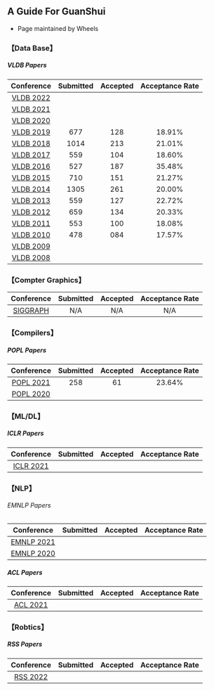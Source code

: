 ## A Guide For GuanShui

* Page maintained by Wheels


### 【Data Base】

#####  VLDB Papers 
 | Conference | Submitted | Accepted | Acceptance Rate|
 | :---: | :---: | :---: | :---:|
 |[VLDB 2022](http://vldb.org/pvldb/volumes/15)| | | |
 |[VLDB 2021](https://www.aminer.cn/conf/611e57c792c7f9be2121cf6e)| | | |
 |[VLDB 2020](http://vldb.org/pvldb/volumes/13) | | | |
 |[VLDB 2019](http://vldb.org/pvldb/volumes/12) | 677 | 128  | 18.91% |
 |[VLDB 2018](http://vldb.org/pvldb/volumes/11) | 1014 | 213  | 21.01% |
 |[VLDB 2017](http://vldb.org/pvldb/volumes/10) | 559 | 104  | 18.60% |
 |[VLDB 2016](http://vldb.org/pvldb/volumes/9)  | 527 | 187  | 35.48% |
 |[VLDB 2015](http://vldb.org/pvldb/volumes/8)  | 710 | 151  | 21.27% |
 |[VLDB 2014](http://vldb.org/pvldb/volumes/7)  | 1305 | 261  | 20.00% |
 |[VLDB 2013](http://vldb.org/pvldb/volumes/6)  | 559 | 127  | 22.72% |
 [VLDB 2012](http://vldb.org/pvldb/volumes/5)   | 659 | 134  | 20.33% |
 |[VLDB 2011](http://vldb.org/pvldb/volumes/4)  | 553 | 100  | 18.08% |
 |[VLDB 2010](http://vldb.org/pvldb/volumes/3)  | 478 | 084  | 17.57% |
 |[VLDB 2009](http://vldb.org/pvldb/volumes/2)  |  |   |  |
 |[VLDB 2008](http://vldb.org/pvldb/volumes/1)  |  |   |  |
 


### 【Compter Graphics】

 | Conference | Submitted | Accepted | Acceptance Rate|
 | :---: | :---: | :---: | :---:|
 |[SIGGRAPH](http://kesen.realtimerendering.com/) | N/A | N/A | N/A |



### 【Compilers】

#####  POPL Papers 

| Conference | Submitted | Accepted | Acceptance Rate|
| :---: | :---: | :---: | :---:|
|[POPL 2021](https://www.aminer.cn/conf/611d03d992c7f9be21d5f64e)| 258| 61 | 23.64% |
|[POPL 2020](https://popl20.sigplan.org/track/POPL-2020-Research-Papers#event-overview) | 
### 【ML/DL】

#####  ICLR Papers 

| Conference | Submitted | Accepted | Acceptance Rate|
| :---: | :---: | :---: | :---:|
|[ICLR 2021](https://www.aminer.cn/conf/5fbf0f4b92c7f9be218c9605)| | | |

### 【NLP】

###### EMNLP Papers 

| Conference | Submitted | Accepted | Acceptance Rate|
| :---: | :---: | :---: | :---:|
|[EMNLP 2021](https://www.aminer.cn/conf/613f4cae92c7f9be2110f43e)| | | |
|[EMNLP 2020](https://www.aminer.cn/conf/5f5f30e292c7f9be21d4cef7)| | | |


##### ACL Papers 
| Conference | Submitted | Accepted | Acceptance Rate|
| :---: | :---: | :---: | :---:|
|[ACL 2021](https://www.aminer.cn/conf/6094ee6e92c7f9be21824fd3)| | | |


### 【Robtics】 

#####  RSS Papers 
| Conference | Submitted | Accepted | Acceptance Rate|
| :---: | :---: | :---: | :---:|
|[RSS 2022](https://roboticsconference.org/program/papers/)| | | |









  
  
  
  
  
  
  
  
  
  
